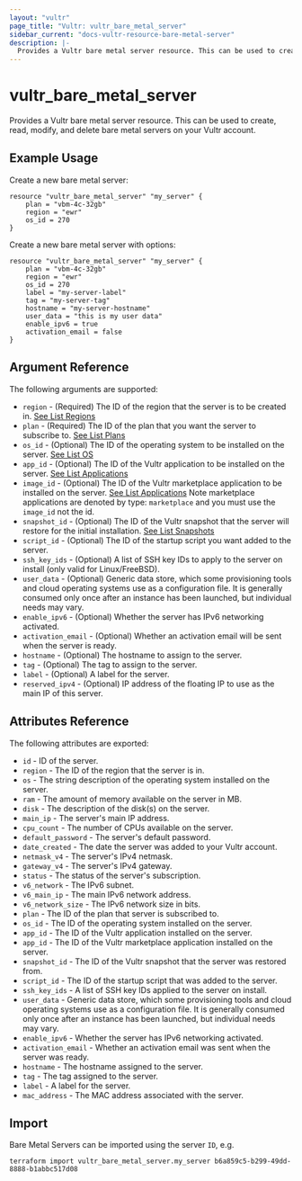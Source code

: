 ```yaml
---
layout: "vultr"
page_title: "Vultr: vultr_bare_metal_server"
sidebar_current: "docs-vultr-resource-bare-metal-server"
description: |-
  Provides a Vultr bare metal server resource. This can be used to create, read, modify, and delete bare metal servers on your Vultr account.
---
```


# vultr_bare_metal_server

Provides a Vultr bare metal server resource. This can be used to create, read, modify, and delete bare metal servers on your Vultr account.

## Example Usage

Create a new bare metal server:

```hcl
resource "vultr_bare_metal_server" "my_server" {
	plan = "vbm-4c-32gb"
	region = "ewr"
	os_id = 270
}
```

Create a new bare metal server with options:

```hcl
resource "vultr_bare_metal_server" "my_server" {
	plan = "vbm-4c-32gb"
	region = "ewr"
	os_id = 270
	label = "my-server-label"
	tag = "my-server-tag"
	hostname = "my-server-hostname"
	user_data = "this is my user data"
	enable_ipv6 = true
	activation_email = false
}
```

## Argument Reference

The following arguments are supported:

* `region` - (Required) The ID of the region that the server is to be created in. [See List Regions](https://www.vultr.com/api/#operation/list-regions)
* `plan` - (Required) The ID of the plan that you want the server to subscribe to. [See List Plans](https://www.vultr.com/api/#tag/plans)
* `os_id` - (Optional) The ID of the operating system to be installed on the server. [See List OS](https://www.vultr.com/api/#operation/list-os)
* `app_id` - (Optional) The ID of the Vultr application to be installed on the server. [See List Applications](https://www.vultr.com/api/#operation/list-applications)
* `image_id` - (Optional) The ID of the Vultr marketplace application to be installed on the server. [See List Applications](https://www.vultr.com/api/#operation/list-applications) Note marketplace applications are denoted by type: `marketplace` and you must use the `image_id` not the id.
* `snapshot_id` - (Optional) The ID of the Vultr snapshot that the server will restore for the initial installation. [See List Snapshots](https://www.vultr.com/api/#operation/list-snapshots)
* `script_id` - (Optional) The ID of the startup script you want added to the server.
* `ssh_key_ids` - (Optional) A list of SSH key IDs to apply to the server on install (only valid for Linux/FreeBSD).
* `user_data` - (Optional) Generic data store, which some provisioning tools and cloud operating systems use as a configuration file. It is generally consumed only once after an instance has been launched, but individual needs may vary.
* `enable_ipv6` - (Optional) Whether the server has IPv6 networking activated.
* `activation_email` - (Optional) Whether an activation email will be sent when the server is ready.
* `hostname` - (Optional) The hostname to assign to the server.
* `tag` - (Optional) The tag to assign to the server.
* `label` - (Optional) A label for the server.
* `reserved_ipv4` - (Optional) IP address of the floating IP to use as the main IP of this server. 

## Attributes Reference

The following attributes are exported:

* `id` - ID of the server.
* `region` - The ID of the region that the server is in.
* `os` - The string description of the operating system installed on the server.
* `ram` - The amount of memory available on the server in MB.
* `disk` - The description of the disk(s) on the server.
* `main_ip` - The server's main IP address.
* `cpu_count` - The number of CPUs available on the server.
* `default_password` - The server's default password.
* `date_created` - The date the server was added to your Vultr account.
* `netmask_v4` - The server's IPv4 netmask.
* `gateway_v4` - The server's IPv4 gateway.
* `status` - The status of the server's subscription.
* `v6_network` - The IPv6 subnet.
* `v6_main_ip` - The main IPv6 network address.
* `v6_network_size` - The IPv6 network size in bits.
* `plan` - The ID of the plan that server is subscribed to.
* `os_id` - The ID of the operating system installed on the server.
* `app_id` - The ID of the Vultr application installed on the server.
* `app_id` - The ID of the Vultr marketplace application installed on the server.
* `snapshot_id` - The ID of the Vultr snapshot that the server was restored from.
* `script_id` - The ID of the startup script that was added to the server.
* `ssh_key_ids` - A list of SSH key IDs applied to the server on install.
* `user_data` - Generic data store, which some provisioning tools and cloud operating systems use as a configuration file. It is generally consumed only once after an instance has been launched, but individual needs may vary.
* `enable_ipv6` - Whether the server has IPv6 networking activated.
* `activation_email` - Whether an activation email was sent when the server was ready.
* `hostname` - The hostname assigned to the server.
* `tag` - The tag assigned to the server.
* `label` - A label for the server.
* `mac_address` - The MAC address associated with the server.


## Import

Bare Metal Servers can be imported using the server `ID`, e.g.

```
terraform import vultr_bare_metal_server.my_server b6a859c5-b299-49dd-8888-b1abbc517d08
```
